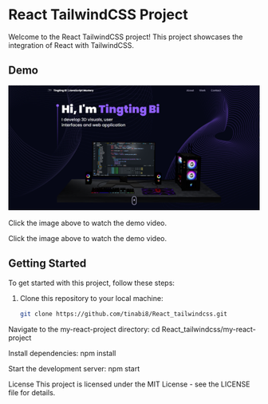 # React TailwindCSS Project

Welcome to the React TailwindCSS project! This project showcases the integration of React with TailwindCSS.

## Demo

[![React TailwindCSS Demo](https://github.com/tinabi8/React_tailwindcss/raw/main/my-react-project/React_tailwindcss.png)](https://drive.google.com/uc?export=download&id=YOUR_VIDEO_ID)


Click the image above to watch the demo video.


Click the image above to watch the demo video.

## Getting Started

To get started with this project, follow these steps:

1. Clone this repository to your local machine:

   ```bash
   git clone https://github.com/tinabi8/React_tailwindcss.git
   
 Navigate to the my-react-project directory: cd React_tailwindcss/my-react-project
 
 Install dependencies: npm install
 
 Start the development server: npm start
 
License
This project is licensed under the MIT License - see the LICENSE file for details.


 
  

